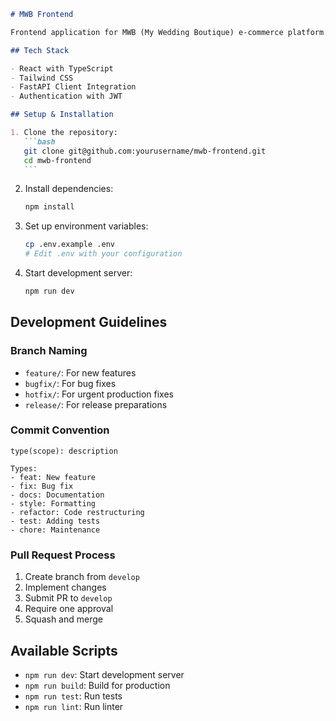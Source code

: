 ````markdown
# MWB Frontend

Frontend application for MWB (My Wedding Boutique) e-commerce platform.

## Tech Stack

- React with TypeScript
- Tailwind CSS
- FastAPI Client Integration
- Authentication with JWT

## Setup & Installation

1. Clone the repository:
   ```bash
   git clone git@github.com:yourusername/mwb-frontend.git
   cd mwb-frontend
   ```
````

2. Install dependencies:

   ```bash
   npm install
   ```

3. Set up environment variables:

   ```bash
   cp .env.example .env
   # Edit .env with your configuration
   ```

4. Start development server:
   ```bash
   npm run dev
   ```

## Development Guidelines

### Branch Naming

- `feature/`: For new features
- `bugfix/`: For bug fixes
- `hotfix/`: For urgent production fixes
- `release/`: For release preparations

### Commit Convention

```
type(scope): description

Types:
- feat: New feature
- fix: Bug fix
- docs: Documentation
- style: Formatting
- refactor: Code restructuring
- test: Adding tests
- chore: Maintenance
```

### Pull Request Process

1. Create branch from `develop`
2. Implement changes
3. Submit PR to `develop`
4. Require one approval
5. Squash and merge

## Available Scripts

- `npm run dev`: Start development server
- `npm run build`: Build for production
- `npm run test`: Run tests
- `npm run lint`: Run linter

```

```
